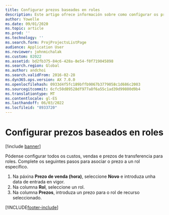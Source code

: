 ```yaml
---
title: Configurar prezos baseados en roles
description: Este artigo ofrece información sobre como configurar os prezos para funcións específicas.
author: Yowelle
ms.date: 09/01/2020
ms.topic: article
ms.prod: ''
ms.technology: ''
ms.search.form: ProjProjectsListPage
audience: Application User
ms.reviewer: johnmichalak
ms.custom: 82022
ms.assetid: bd2fb375-84c6-428a-8e54-f0f719045898
ms.search.region: Global
ms.author: andchoi
ms.search.validFrom: 2016-02-28
ms.dyn365.ops.version: AX 7.0.0
ms.openlocfilehash: 0933d4f5fc189bffb9067b3779058c1d686c2003
ms.sourcegitcommit: 6cfc50d89528df977a8f6a55c1ad39d99800d9b4
ms.translationtype: MT
ms.contentlocale: gl-ES
ms.lasthandoff: 06/03/2022
ms.locfileid: "8933720"
---
```

# <a name="set-up-role-based-pricing"></a>Configurar prezos baseados en roles

[!include [banner](../includes/banner.md)]

Pódense configurar todos os custos, vendas e prezos de transferencia para roles. Complete os seguintes pasos para asociar o prezo a un rol específico.

1. Na páxina **Prezo de venda (hora)**, seleccione **Novo** e introduza unha data de entrada en vigor.
2. Na columna **Rol**, seleccione un rol.
3. Na columna **Prezos**, introduza un prezo para o rol de recurso seleccionado.


[!INCLUDE[footer-include](../includes/footer-banner.md)]